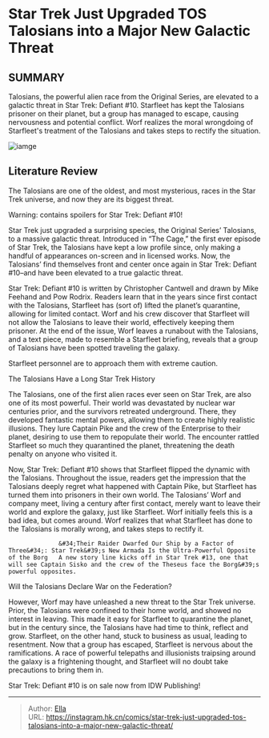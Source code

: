 # Star Trek Just Upgraded TOS  Talosians into a Major New Galactic Threat


## SUMMARY 



  Talosians, the powerful alien race from the Original Series, are elevated to a galactic threat in Star Trek: Defiant #10.   Starfleet has kept the Talosians prisoner on their planet, but a group has managed to escape, causing nervousness and potential conflict.   Worf realizes the moral wrongdoing of Starfleet&#39;s treatment of the Talosians and takes steps to rectify the situation.  

![iamge](https://static1.srcdn.com/wordpress/wp-content/uploads/2023/10/talosians-star-trek-2.jpg)

## Literature Review

The Talosians are one of the oldest, and most mysterious, races in the Star Trek universe, and now they are its biggest threat.




Warning: contains spoilers for Star Trek: Defiant #10!




Star Trek just upgraded a surprising species, the Original Series’ Talosians, to a massive galactic threat. Introduced in “The Cage,” the first ever episode of Star Trek, the Talosians have kept a low profile since, only making a handful of appearances on-screen and in licensed works. Now, the Talosians’ find themselves front and center once again in Star Trek: Defiant #10–and have been elevated to a true galactic threat.

Star Trek: Defiant #10 is written by Christopher Cantwell and drawn by Mike Feehand and Pow Rodrix. Readers learn that in the years since first contact with the Talosians, Starfleet has (sort of) lifted the planet’s quarantine, allowing for limited contact. Worf and his crew discover that Starfleet will not allow the Talosians to leave their world, effectively keeping them prisoner. At the end of the issue, Worf leaves a runabout with the Talosians, and a text piece, made to resemble a Starfleet briefing, reveals that a group of Talosians have been spotted traveling the galaxy.




          

Starfleet personnel are to approach them with extreme caution.


 The Talosians Have a Long Star Trek History 
          

The Talosians, one of the first alien races ever seen on Star Trek, are also one of its most powerful. Their world was devastated by nuclear war centuries prior, and the survivors retreated underground. There, they developed fantastic mental powers, allowing them to create highly realistic illusions. They lure Captain Pike and the crew of the Enterprise to their planet, desiring to use them to repopulate their world. The encounter rattled Starfleet so much they quarantined the planet, threatening the death penalty on anyone who visited it.




Now, Star Trek: Defiant #10 shows that Starfleet flipped the dynamic with the Talosians. Throughout the issue, readers get the impression that the Talosians deeply regret what happened with Captain Pike, but Starfleet has turned them into prisoners in their own world. The Talosians’ Worf and company meet, living a century after first contact, merely want to leave their world and explore the galaxy, just like Starfleet. Worf initially feels this is a bad idea, but comes around. Worf realizes that what Starfleet has done to the Talosians is morally wrong, and takes steps to rectify it.

                  &#34;Their Raider Dwarfed Our Ship by a Factor of Three&#34;: Star Trek&#39;s New Armada Is the Ultra-Powerful Opposite of the Borg   A new story line kicks off in Star Trek #13, one that will see Captain Sisko and the crew of the Theseus face the Borg&#39;s powerful opposites.    



 Will the Talosians Declare War on the Federation? 
          




However, Worf may have unleashed a new threat to the Star Trek universe. Prior, the Talosians were confined to their home world, and showed no interest in leaving. This made it easy for Starfleet to quarantine the planet, but in the century since, the Talosians have had time to think, reflect and grow. Starfleet, on the other hand, stuck to business as usual, leading to resentment. Now that a group has escaped, Starfleet is nervous about the ramifications. A race of powerful telepaths and illusionists traipsing around the galaxy is a frightening thought, and Starfleet will no doubt take precautions to bring them in.

Star Trek: Defiant #10 is on sale now from IDW Publishing!



---

> Author: [Ella](https://instagram.hk.cn/)  
> URL: https://instagram.hk.cn/comics/star-trek-just-upgraded-tos-talosians-into-a-major-new-galactic-threat/  

